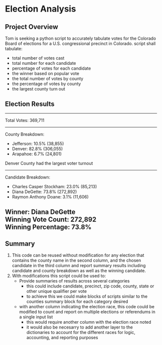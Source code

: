 # Election Analysis

## Project Overview
Tom is seeking a python script to accurately tabulate votes for the Colorado Board of elections for a U.S. congressional precinct in Colorado. 
script shall tabulate:
- total number of votes cast
- total number for each candidate
- percentage of votes for each candidate
- the winner based on popular vote
- the total number of votes by county
- the percentage of votes by county
- the largest county turn out

## Election Results
-------------------
Total Votes: 369,711

----------

County Breakdown:
 - Jefferson: 10.5% (38,855)
 - Denver: 82.8% (306,055)
 - Arapahoe: 6.7% (24,801)

Denver County had the largest voter turnout

-------

Candidate Breakdown:
 - Charles Casper Stockham: 23.0% (85,213)
 - Diana DeGette: 73.8% (272,892)
 - Raymon Anthony Doane: 3.1% (11,606)

Winner: Diana DeGette  
Winning Vote Count: 272,892  
Winning Percentage: 73.8%  
----------

## Summary
1. This code can be reused without modification for any election that contains the county name in the second column, and the chosen candidate in the third column and report summary results including candidate and county breakdown as well as the winning candidate. 
2. With modifications this script could be used to:
   - Provide summaries of results across several categories 
     - this could include candidate, precinct, zip code, county, state or other unique qualifier per vote
     - to achieve this we could make blocks of scripts similar to the counties summary block for each category desired
   - with another column indicating the election race, this code could be modified to count and report on multiple elections or referendums in a single input list
     - this would require another column with the election race noted
     - it would also be necesarry to add another layer to the dictionaries to account for the different races for logic, accounting, and reporting purposes